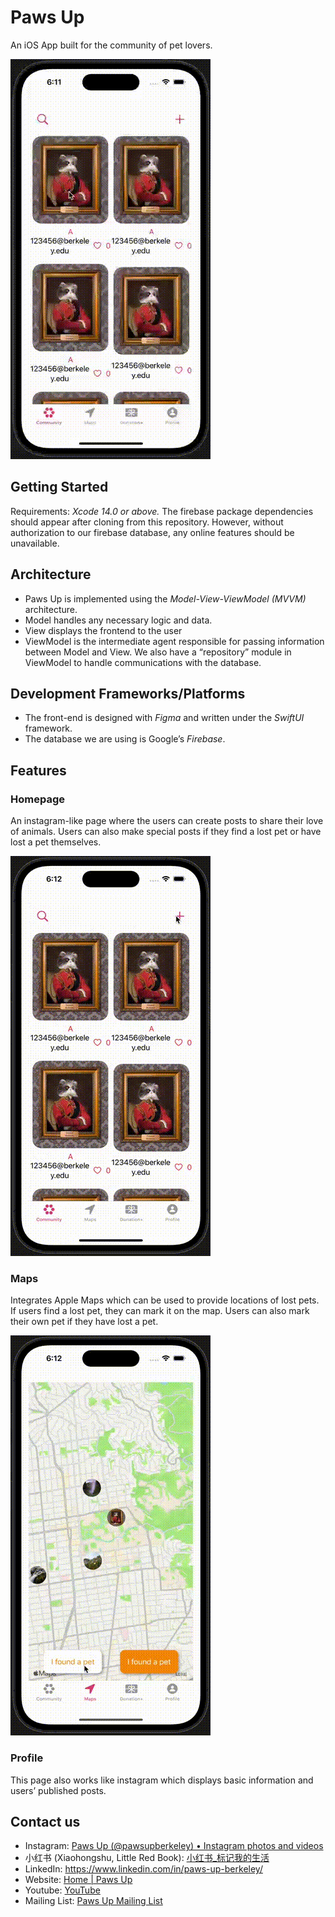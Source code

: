 # Paws Up
An iOS App built for the community of pet lovers.

![](./demo1.gif)

## Getting Started
Requirements: *Xcode 14.0 or above.* The firebase package dependencies should appear after cloning from this repository. However, without authorization to our firebase database, any online features should be unavailable.

## Architecture
* Paws Up is implemented using the *Model-View-ViewModel (MVVM)* architecture.
* Model handles any necessary logic and data.
* View displays the frontend to the user
* ViewModel is the intermediate agent responsible for passing information between Model and View. We also have a “repository” module in ViewModel to handle communications with the database.

## Development Frameworks/Platforms
* The front-end is designed with *Figma* and written under the *SwiftUI* framework.
* The database we are using is Google’s *Firebase*.

## Features
### Homepage
An instagram-like page where the users can create posts to share their love of animals. Users can also make special posts if they find a lost pet or have lost a pet themselves.

![](./demo2.gif)

### Maps
Integrates Apple Maps which can be used to provide locations of lost pets. If users find a lost pet, they can mark it on the map. Users can also mark their own pet if they have lost a pet.

![](./demo3.gif)

### Profile
This page also works like instagram which displays basic information and users’ published posts.

## Contact us
* Instagram: [Paws Up (@pawsupberkeley) • Instagram photos and videos](https://instagram.com/pawsupberkeley?igshid=YmMyMTA2M2Y=)
* 小红书 (Xiaohongshu, Little Red Book):  [小红书_标记我的生活](https://www.xiaohongshu.com/user/profile/5eb061310000000001003ed2?xhsshare=CopyLink&appuid=5f141d8f000000000101ea74&apptime=1649034657)
* LinkedIn: https://www.linkedin.com/in/paws-up-berkeley/
* Website: [Home | Paws Up](https://www.pawsupucberkeley.org/)
* Youtube: [YouTube](https://www.youtube.com/channel/UCFZlN-UJgFxNmN55nMd3pwg)
* Mailing List: [Paws Up Mailing List](https://docs.google.com/forms/d/e/1FAIpQLSeVaN_kGONJNeBM1G479jHo8vf6qqIL7T6uu8rF39wdtoY-NA/viewform)
